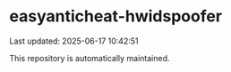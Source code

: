 # easyanticheat-hwidspoofer

Last updated: 2025-06-17 10:42:51

This repository is automatically maintained.
